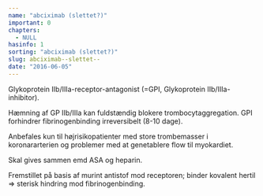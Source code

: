 ```yaml
---
name: "abciximab (slettet?)"
important: 0
chapters:
  - NULL
hasinfo: 1
sorting: "abciximab (slettet?)"
slug: abciximab--slettet--
date: "2016-06-05"
---
```


Glykoprotein IIb/IIIa-receptor-antagonist (=GPI, Glykoprotein
IIb/IIIa-inhibitor).

Hæmning af GP IIb/IIIa kan fuldstændig blokere trombocytaggregation. GPI
forhindrer fibrinogenbinding irreversibelt (8-10 dage).

Anbefales kun til højrisikopatienter med store trombemasser i koronararterien og
problemer med at genetablere flow til myokardiet.

Skal gives sammen emd ASA og heparin.

Fremstillet på basis af murint antistof mod receptoren; binder kovalent hertil
=> sterisk hindring mod fibrinogenbinding.
